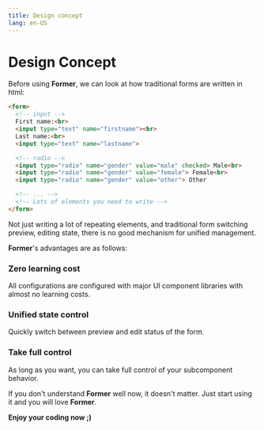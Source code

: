 ```yaml
---
title: Design concept
lang: en-US
---
```


# Design Concept

Before using **Former**, we can look at how traditional forms are written in html:

```html
<form>
  <!-- input -->
  First name:<br>
  <input type="text" name="firstname"><br>
  Last name:<br>
  <input type="text" name="lastname">

  <!-- radio -->
  <input type="radio" name="gender" value="male" checked> Male<br>
  <input type="radio" name="gender" value="female"> Female<br>
  <input type="radio" name="gender" value="other"> Other

  <!-- ... -->
  <!-- Lots of elements you need to write -->
</form>
```

Not just writing a lot of repeating elements, and traditional form switching preview, editing state, there is no good mechanism for unified management.

**Former**'s advantages are as follows:

### Zero learning cost

All configurations are configured with major UI component libraries with almost no learning costs.

### Unified state control

Quickly switch between preview and edit status of the form.

### Take full control

As long as you want, you can take full control of your subcomponent behavior.

If you don't understand **Former** well now, it doesn't matter. Just start using it and you will love **Former**.

**Enjoy your coding now ;)**
